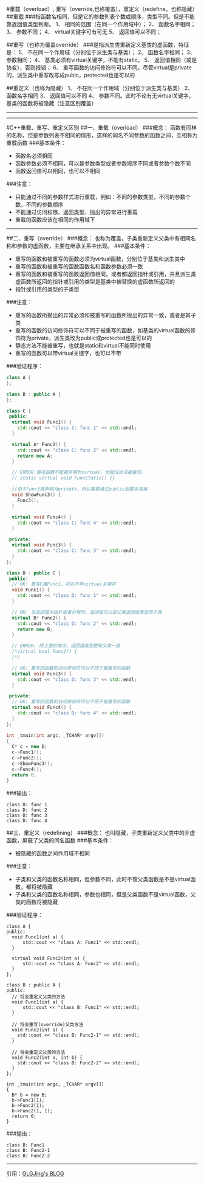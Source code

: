 #重载（overload）, 重写（override,也称覆盖），重定义（redefine，也称隐藏）
##重载
###指函数名相同，但是它的参数列表个数或顺序，类型不同。但是不能靠返回值类型判断。
	1、 相同的范围（在同一个作用域中）；
	2、 函数名字相同；
	3、 参数不同；
	4、 virtual关键字可有可无
	5、 返回值可以不同；

##重写（也称为覆盖override）
###是指派生类重新定义基类的虚函数，特征是：
	1、 不在同一个作用域（分别位于派生类与基类）；
	2、 函数名字相同；
	3、 参数相同；
	4、 基类必须有virtual关键字，不能有static。
	5、 返回值相同（或是协变），否则报错；
	6、 重写函数的访问修饰符可以不同。尽管virtual是private的，派生类中重写改写成pubic，protected也是可以的

##重定义（也称为隐藏）
	1、 不在同一个作用域（分别位于派生类与基类）
	2、 函数名字相同
	3、 返回值可以不同
	4、 参数不同。此时不论有无virtual关键字，基类的函数将被隐藏（注意区别覆盖）

***
***
#C++重载、重写、重定义区别
##一、重载（overload）
###概念：
函数有同样的名称，但是参数列表不相同的情形，这样的同名不同参数的函数之间，互相称为重载函数
###基本条件：
* 函数名必须相同
* 函数参数必须不相同，可以是参数类型或者参数顺序不同或者参数个数不同
* 函数返回值可以相同，也可以不相同

###注意：
* 只能通过不同的参数样式进行重载，例如：不同的参数类型，不同的参数个数，不同的参数顺序
* 不能通过访问权限、返回类型、抛出的异常进行重载
* 重载的函数应该在相同的作用域下

***
##二、重写（override）
###概念：
也称为覆盖，子类重新定义父类中有相同名称和参数的虚函数，主要在继承关系中出现。
###基本条件：
* 重写的函数和被重写的函数必须为virtual函数，分别位于基类和派生类中
* 重写的函数和被重写的函数函数名和函数参数必须一致
* 重写的函数和被重写的函数返回值相同，或者都返回指针或引用，并且派生类虚函数所返回的指针或引用的类型是基类中被替换的虚函数所返回的
* 指针或引用的类型的子类型

###注意：
* 重写的函数所抛出的异常必须和被重写的函数所抛出的异常一致，或者是其子类
* 重写的函数的访问修饰符可以不同于被重写的函数，如基类的virtual函数的修饰符为private，派生类改为public或protected也是可以的
* 静态方法不能被重写，也就是static和virtual不能同时使用
* 重写的函数可以带virtual关键字，也可以不带

###验证程序：
```cpp
class A {
};

class B : public A {
};

class C {
 public:
  virtual void Func1() {
    std::cout << "class C: func 1" << std::endl;
  }

  virtual A* Func2() {
    std::cout << "class C: func 2" << std::endl;
    return new A;
  }

  // ERROR:静态函数不能被声明为virtual，也就没办法被重写。
  // static virtual void FuncStatic() {}

  //由于Func3被声明为private，所以需要通过public函数来调用
  void ShowFunc3() {
    Func3();
  }

  virtual void Func4() {
    std::cout << "class C: func 4" << std::endl;
  }

 private:
  virtual void Func3() {
    std::cout << "class C: func 3" << std::endl;
  }
};

class D : public C {
 public:
  // OK: 重写C类Func1，可以不带virtual关键字
  void Func1() {
    std::cout << "class D: func 1" << std::endl;
  }

  // OK: 当返回值为指针或者引用时，返回值可以是父类返回值类型的子类
  virtual B* Func2() {
    std::cout << "class D: func 2" << std::endl;
    return new B;
  }

  // ERROR: 除上面的情况，返回值类型要和父类一直
  /*virtual bool Func2() {
  }*/

  // OK: 重写的函数的访问修饰符可以不同于被重写的函数
  virtual void Func3() {
    std::cout << "class D: func 3" << std::endl;
  }

 private:
  // OK: 重写的函数的访问修饰符可以不同于被重写的函数
  virtual void Func4() {
    std::cout << "class D: func 4" << std::endl;
  }
};

int _tmain(int argc, _TCHAR* argv[])
{
  C* c = new D;
  c->Func1();
  c->Func2();
  c->ShowFunc3();
  c->Func4();
  return 0;
}
```
###输出：
```
class D: func 1
class D: func 2
class D: func 3
class D: func 4
```

##三、重定义（redefining）
###概念：
也叫隐藏，子类重新定义父类中的非虚函数，屏蔽了父类的同名函数
###基本条件：
* 被隐藏的函数之间作用域不相同

###注意：
* 子类和父类的函数名称相同，但参数不同，此时不管父类函数是不是virtual函数，都将被隐藏
* 子类和父类的函数名称相同，参数也相同，但是父类函数不是virtual函数，父类的函数将被隐藏

###验证程序：
```
class A {
public:
  void Func1(int a) {
      std::cout << "class A: Func1" << std::endl;
  }

  virtual void Func2(int a) {
      std::cout << "class A: Func2" << std::endl;
  }
};

class B : public A {
public:
  // 将会重定义父类的方法
  void Func1(int a) {
      std::cout << "class B: Func1" << std::endl;
  }

  // 将会重写(override)父类方法
  void Func2(int a) {
    std::cout << "class B: Func2-1" << std::endl;
  }

  // 将会重定义父类的方法
  void Func2(int a, int b) {
    std::cout << "class B: Func2-2" << std::endl;
  }
};

int _tmain(int argc, _TCHAR* argv[])
{
  B* b = new B;
  b->Func1(1);
  b->Func2(1);
  b->Func2(1, 1);
  return 0;
}
```

###输出：
```
class B: Func1
class B: Func2-1
class B: Func2-2
```
***
引用：[GLGJing's BLOG](http://glgjing.github.io/)

